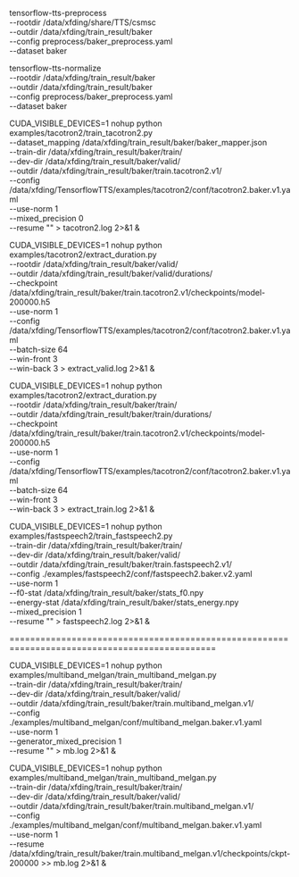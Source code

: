 tensorflow-tts-preprocess \
  --rootdir /data/xfding/share/TTS/csmsc \
  --outdir /data/xfding/train_result/baker \
  --config preprocess/baker_preprocess.yaml \
  --dataset baker

tensorflow-tts-normalize \
  --rootdir /data/xfding/train_result/baker \
  --outdir /data/xfding/train_result/baker \
  --config preprocess/baker_preprocess.yaml \
  --dataset baker


CUDA_VISIBLE_DEVICES=1 nohup python examples/tacotron2/train_tacotron2.py \
  --dataset_mapping /data/xfding/train_result/baker/baker_mapper.json \
  --train-dir /data/xfding/train_result/baker/train/ \
  --dev-dir /data/xfding/train_result/baker/valid/ \
  --outdir /data/xfding/train_result/baker/train.tacotron2.v1/ \
  --config /data/xfding/TensorflowTTS/examples/tacotron2/conf/tacotron2.baker.v1.yaml \
  --use-norm 1 \
  --mixed_precision 0 \
  --resume "" > tacotron2.log 2>&1 &


CUDA_VISIBLE_DEVICES=1 nohup python examples/tacotron2/extract_duration.py \
  --rootdir /data/xfding/train_result/baker/valid/ \
  --outdir /data/xfding/train_result/baker/valid/durations/ \
  --checkpoint /data/xfding/train_result/baker/train.tacotron2.v1/checkpoints/model-200000.h5 \
  --use-norm 1 \
  --config /data/xfding/TensorflowTTS/examples/tacotron2/conf/tacotron2.baker.v1.yaml \
  --batch-size 64 \
  --win-front 3 \
  --win-back 3 > extract_valid.log 2>&1 &


CUDA_VISIBLE_DEVICES=1 nohup python examples/tacotron2/extract_duration.py \
  --rootdir /data/xfding/train_result/baker/train/ \
  --outdir /data/xfding/train_result/baker/train/durations/ \
  --checkpoint /data/xfding/train_result/baker/train.tacotron2.v1/checkpoints/model-200000.h5 \
  --use-norm 1 \
  --config /data/xfding/TensorflowTTS/examples/tacotron2/conf/tacotron2.baker.v1.yaml \
  --batch-size 64 \
  --win-front 3 \
  --win-back 3 > extract_train.log 2>&1 &


CUDA_VISIBLE_DEVICES=1 nohup python examples/fastspeech2/train_fastspeech2.py \
  --train-dir /data/xfding/train_result/baker/train/ \
  --dev-dir /data/xfding/train_result/baker/valid/ \
  --outdir /data/xfding/train_result/baker/train.fastspeech2.v1/ \
  --config ./examples/fastspeech2/conf/fastspeech2.baker.v2.yaml \
  --use-norm 1 \
  --f0-stat /data/xfding/train_result/baker/stats_f0.npy \
  --energy-stat /data/xfding/train_result/baker/stats_energy.npy \
  --mixed_precision 1 \
  --resume "" > fastspeech2.log 2>&1 &


==============================================================================================

CUDA_VISIBLE_DEVICES=1 nohup python examples/multiband_melgan/train_multiband_melgan.py \
  --train-dir /data/xfding/train_result/baker/train/ \
  --dev-dir /data/xfding/train_result/baker/valid/ \
  --outdir /data/xfding/train_result/baker/train.multiband_melgan.v1/ \
  --config ./examples/multiband_melgan/conf/multiband_melgan.baker.v1.yaml \
  --use-norm 1 \
  --generator_mixed_precision 1 \
  --resume "" > mb.log 2>&1 &

CUDA_VISIBLE_DEVICES=1 nohup python examples/multiband_melgan/train_multiband_melgan.py \
  --train-dir /data/xfding/train_result/baker/train/ \
  --dev-dir /data/xfding/train_result/baker/valid/ \
  --outdir /data/xfding/train_result/baker/train.multiband_melgan.v1/ \
  --config ./examples/multiband_melgan/conf/multiband_melgan.baker.v1.yaml \
  --use-norm 1 \
  --resume /data/xfding/train_result/baker/train.multiband_melgan.v1/checkpoints/ckpt-200000 >> mb.log 2>&1 &

